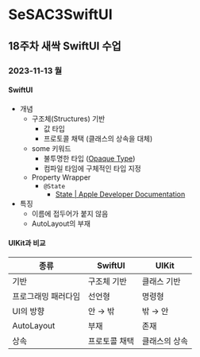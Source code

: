 # SeSAC3SwiftUI
## 18주차 새싹 SwiftUI 수업
### 2023-11-13 월
#### SwiftUI
- 개념
    - 구조체(Structures) 기반
        - 값 타입
        - 프로토콜 채택 (클래스의 상속을 대체)
    - some 키워드
        - 불투명한 타입 ([Opaque Type](https://docs.swift.org/swift-book/documentation/the-swift-programming-language/types/#Opaque-Type))
        - 컴파일 타임에 구체적인 타입 지정
    - Property Wrapper
        - `@State`
            - [State | Apple Developer Documentation](https://developer.apple.com/documentation/swiftui/state)
- 특징
    - 이름에 접두어가 붙지 않음
    - AutoLayout의 부재
#### UIKit과 비교
| 종류 | SwiftUI | UIKit |
|-|-|-|
| 기반  | 구조체 기반 | 클래스 기반 |
| 프로그래밍 패러다임 | 선언형 | 명령형 |
| UI의 방향 | 안 → 밖 | 밖 → 안 |
| AutoLayout | 부재 | 존재 |
| 상속 | 프로토콜 채택 | 클래스의 상속 |
